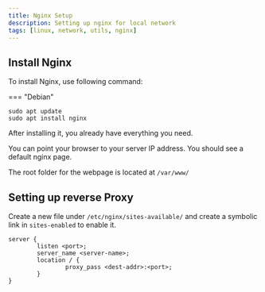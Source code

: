 ```yaml
---
title: Nginx Setup
description: Setting up nginx for local network
tags: [linux, network, utils, nginx]
---
```


## Install Nginx
To install Nginx, use following command:

=== "Debian"

```console
sudo apt update
sudo apt install nginx
```

After installing it, you already have everything you need.

You can point your browser to your server IP address. You should see a default nginx page.

The root folder for the webpage is located at `/var/www/`

## Setting up reverse Proxy

Create a new file under `/etc/nginx/sites-available/` and create a symbolic link in `sites-enabled` to enable it.

```console
server {
        listen <port>;
        server_name <server-name>;
        location / {
                proxy_pass <dest-addr>:<port>;
        }
}

```
